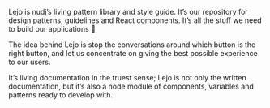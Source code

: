 Lejo is nudj’s living pattern library and style guide. It’s our repository for design patterns, guidelines and React components. It’s all the stuff we need to build our applications 🚀

The idea behind Lejo is stop the conversations around which button is the right button, and let us concentrate on giving the best possible experience to our users.

It’s living documentation in the truest sense; Lejo is not only the written documentation, but it’s also a node module of components, variables and patterns ready to develop with.